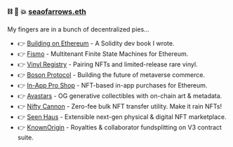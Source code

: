 ###  ⛓ 🧠 💥 [seaofarrows.eth](https://opensea.io/seaofarrows)

My fingers are in a bunch of decentralized pies...

- 👉 [Building on Ethereum](https://amzn.to/3iDsG1q) - A Solidity dev book I wrote.
- 👉 [Fismo](https://github.com/cliffhall/Fismo) - Multitenant Finite State Machines for Ethereum.
- 👉 [Vinyl Registry](https://vinylregistry.org) - Pairing NFTs and limited-release rare vinyl.
- 👉 [Boson Protocol](https://www.bosonprotocol.io/) - Building the future of metaverse commerce.
- 👉 [In-App Pro Shop](https://in-app-pro-shop.futurescale.com/) - NFT-based in-app purchases for Ethereum.
- 👉 [Avastars](https://nft42.github.io/Avastars-Contracts/) - OG generative collectibles with on-chain art & metadata.
- 👉 [Nifty Cannon](https://niftycannon.app) - Zero-fee bulk NFT transfer utility. Make it rain NFTs!
- 👉 [Seen Haus](http://seen.haus) - Extensible next-gen physical & digital NFT marketplace.
- 👉 [KnownOrigin](http://knownorigin.io) - Royalties & collaborator fundsplitting on V3 contract suite.
